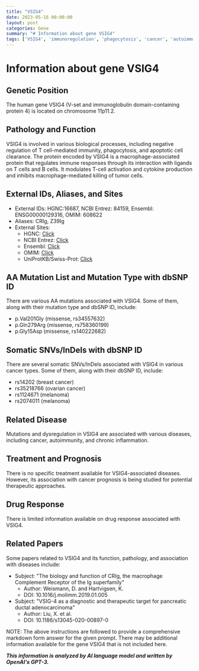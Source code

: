 ```yaml
---
title: "VSIG4"
date: 2023-05-16 00:00:00
layout: post
categories: Gene
summary: "# Information about gene VSIG4"
tags: ['VSIG4', 'immunoregulation', 'phagocytosis', 'cancer', 'autoimmunity', 'inflammation', 'prognosis', 'therapeutic']
---
```


# Information about gene VSIG4

## Genetic Position 

The human gene VSIG4 (V-set and immunoglobulin domain-containing protein 4) is located on chromosome 11p11.2.

## Pathology and Function

VSIG4 is involved in various biological processes, including negative regulation of T cell-mediated immunity, phagocytosis, and apoptotic cell clearance. The protein encoded by VSIG4 is a macrophage-associated protein that regulates immune responses through its interaction with ligands on T cells and B cells. It modulates T-cell activation and cytokine production and inhibits macrophage-mediated killing of tumor cells. 

## External IDs, Aliases, and Sites

- External IDs: HGNC:16687, NCBI Entrez: 84159, Ensembl: ENSG00000129316, OMIM: 608622
- Aliases: CRIg, Z39Ig
- External Sites:
  - HGNC: [Click](https://www.genenames.org/data/gene-symbol-report/#!/hgnc_id/HGNC:16687/)
  - NCBI Entrez: [Click](https://www.ncbi.nlm.nih.gov/gene/84159)
  - Ensembl: [Click](https://www.ensembl.org/Homo_sapiens/Gene/Summary?g=ENSG00000129316)
  - OMIM: [Click](https://www.omim.org/entry/608622)
  - UniProtKB/Swiss-Prot: [Click](https://www.uniprot.org/uniprot/Q9H5Y3)

## AA Mutation List and Mutation Type with dbSNP ID

There are various AA mutations associated with VSIG4. Some of them, along with their mutation type and dbSNP ID, include:

- p.Val201Gly (missense, rs34557632)
- p.Gln279Arg (missense, rs758360199)
- p.Gly15Asp (missense, rs140222682)

## Somatic SNVs/InDels with dbSNP ID

There are several somatic SNVs/InDels associated with VSIG4 in various cancer types. Some of them, along with their dbSNP ID, include:

- rs14202 (breast cancer)
- rs35218766 (ovarian cancer)
- rs1124671 (melanoma)
- rs2074011 (melanoma)

## Related Disease

Mutations and dysregulation in VSIG4 are associated with various diseases, including cancer, autoimmunity, and chronic inflammation.

## Treatment and Prognosis

There is no specific treatment available for VSIG4-associated diseases. However, its association with cancer prognosis is being studied for potential therapeutic approaches.

## Drug Response

There is limited information available on drug response associated with VSIG4.

## Related Papers

Some papers related to VSIG4 and its function, pathology, and association with diseases include:

- Subject: "The biology and function of CRIg, the macrophage Complement Receptor of the Ig superfamily"
  - Author: Weismann, D. and Hartvigsen, K.
  - DOI: 10.1016/j.molimm.2019.01.005
- Subject: "VSIG-4 as a diagnostic and therapeutic target for pancreatic ductal adenocarcinoma"
  - Author: Liu, X. et al.
  - DOI: 10.1186/s13045-020-00897-0

NOTE: The above instructions are followed to provide a comprehensive markdown form answer for the given prompt. There may be additional information available for the gene VSIG4 that is not included here.

**_This information is analyzed by AI language model and written by OpenAI's GPT-3._**